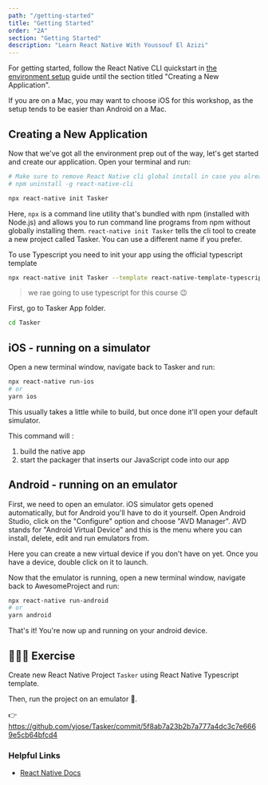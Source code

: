 ```yaml
---
path: "/getting-started"
title: "Getting Started"
order: "2A"
section: "Getting Started"
description: "Learn React Native With Youssouf El Azizi"
---
```


For getting started, follow the React Native CLI quickstart in [the environment setup](https://reactnative.dev/docs/environment-setup) guide until the section titled "Creating a New Application".

If you are on a Mac, you may want to choose iOS for this workshop, as the setup tends to be easier than Android on a Mac.

## Creating a New Application

Now that we've got all the environment prep out of the way, let's get started and create our application. Open your terminal and run:

```bash
# Make sure to remove React Native cli global install in case you already install it globally
# npm uninstall -g react-native-cli

npx react-native init Tasker
```

Here, `npx` is a command line utility that's bundled with npm (installed with Node.js) and allows you to run command line programs from npm without globally installing them. `react-native init Tasker` tells the cli tool to create a new project called Tasker. You can use a different name if you prefer.

To use Typescript you need to init your app using the official typescript template

```bash
npx react-native init Tasker --template react-native-template-typescript
```

> we rae going to use typescript for this course 😉

First, go to Tasker App folder.

```bash
cd Tasker

```

## iOS - running on a simulator

Open a new terminal window, navigate back to Tasker and run:

```bash
npx react-native run-ios
# or
yarn ios
```

This usually takes a little while to build, but once done it'll open your default simulator.

This command will :

1. build the native app
2. start the packager that inserts our JavaScript code into our app

## Android - running on an emulator

First, we need to open an emulator. iOS simulator gets opened automatically, but for Android you'll have to do it yourself. Open Android Studio, click on the "Configure" option and choose "AVD Manager". AVD stands for "Android Virtual Device" and this is the menu where you can install, delete, edit and run emulators from.

Here you can create a new virtual device if you don't have on yet. Once you have a device, double click on it to launch.

Now that the emulator is running, open a new terminal window, navigate back to AwesomeProject and run:

```bash
npx react-native run-android
# or
yarn android

```

That's it! You're now up and running on your android device.

## 👨🏻‍💻 Exercise

Create new React Native Project `Tasker` using React Native Typescript template.

Then, run the project on an emulator 📱.

👉 https://github.com/yjose/Tasker/commit/5f8ab7a23b2b7a777a4dc3c7e6669e5cb64bfcd4

### Helpful Links

- [React Native Docs](https://reactnative.dev/docs/environment-setup)
